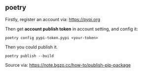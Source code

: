 
## poetry

Firstly, register an account via: https://pypi.org

Then get **account publish token** in account setting, and config it:

```shell
poetry config pypi-token.pypi <your-token>
```

Then you could publish it.

```shell
poetry publish --build
```

Source via: https://note.bgzo.cc/how-to/publish-pip-package